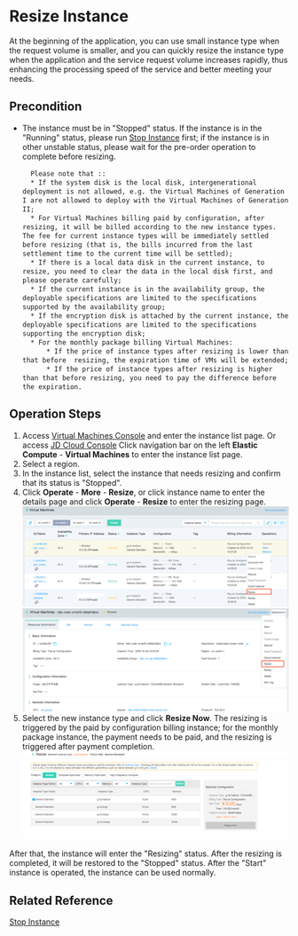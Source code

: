 # Resize Instance

At the beginning of the application, you can use small instance type when the request volume is smaller, and you can quickly resize the instance type when the application and the service request volume increases rapidly, thus enhancing the processing speed of the service and better meeting your needs.

## Precondition

* The instance must be in "Stopped" status. If the instance is in the "Running" status, please run [Stop Instance](Stop-Instance.md) first; if the instance is in other unstable status, please wait for the pre-order operation to complete before resizing.
	
		Please note that ::
		* If the system disk is the local disk, intergenerational deployment is not allowed, e.g. the Virtual Machines of Generation I are not allowed to deploy with the Virtual Machines of Generation II;
		* For Virtual Machines billing paid by configuration, after resizing, it will be billed according to the new instance types. The fee for current instance types will be immediately settled before resizing (that is, the bills incurred from the last settlement time to the current time will be settled);
		* If there is a local data disk in the current instance, to resize, you need to clear the data in the local disk first, and please operate carefully;
		* If the current instance is in the availability group, the deployable specifications are limited to the specifications supported by the availability group;
		* If the encryption disk is attached by the current instance, the deployable specifications are limited to the specifications supporting the encryption disk;
		* For the monthly package billing Virtual Machines:
			* If the price of instance types after resizing is lower than that before  resizing, the expiration time of VMs will be extended;
			* If the price of instance types after resizing is higher than that before resizing, you need to pay the difference before the expiration.
		


## Operation Steps
1. Access [Virtual Machines Console](https://cns-console.jdcloud.com/host/compute/list) and enter the instance list page. Or access [JD Cloud Console](https://console.jdcloud.com) Click navigation bar on the left **Elastic Compute** - **Virtual Machines** to enter the instance list page.
2. Select a region.
3. In the instance list, select the instance that needs resizing and confirm that its status is "Stopped".
4. Click **Operate** - **More** - **Resize**, or click instance name to enter the details page and click **Operate** - **Resize** to enter the resizing page.
![](../../../../../image/vm/resize1.png) ![](../../../../../image/vm/resize2.png)
5. Select the new instance type and click **Resize Now**. The resizing is triggered by the paid by configuration billing instance; for the monthly package instance, the payment needs to be paid, and the resizing is triggered after payment completion. ![](../../../../../image/vm/resize3.png)

After that, the instance will enter the "Resizing" status. After the resizing is completed, it will be restored to the "Stopped" status. After the "Start" instance is operated, the instance can be used normally.
## Related Reference

[Stop Instance](Stop-Instance.md)
